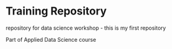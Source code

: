 # Training Repository

repository for data science workshop - this is my first repository

Part of Applied Data Science course
